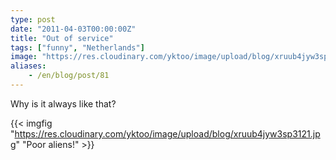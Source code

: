 ```yaml
---
type: post
date: "2011-04-03T00:00:00Z"
title: "Out of service"
tags: ["funny", "Netherlands"]
image: "https://res.cloudinary.com/yktoo/image/upload/blog/xruub4jyw3sp3121.jpg"
aliases:
    - /en/blog/post/81
---
```


Why is it always like that?

{{< imgfig "https://res.cloudinary.com/yktoo/image/upload/blog/xruub4jyw3sp3121.jpg" "Poor aliens!" >}}
